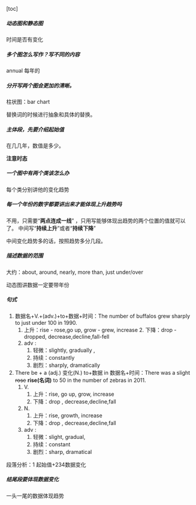 [toc]

##### **动态图和静态图**

时间是否有变化

##### 多个图怎么写作？写不同的内容

annual 每年的

##### 分开写两个图会更加的清晰。

柱状图：bar chart

替换词的时候进行抽象和具体的替换。

##### 主体段，先要介绍起始值

在几几年，数值是多少。

**注意时态**

##### 一个图中有两个类该怎么办

每个类分别讲他的变化趋势

##### 每一个年份的数字都要讲出来才能体现上升趋势吗

不用，只需要“**两点连成一线**” ，只用写能够体现出趋势的两个位置的值就可以了。 中间写“**持续上升**”或者“**持续下降**”

中间变化趋势多的话，按照趋势多分几段。

##### 描述数据的范围

大约：about, around, nearly, more than, just under/over

动态图讲数据一定要带年份

##### 句式

1. 数据名+V.+(adv.)+to+数据+时间：The number of buffalos grew sharply to just under 100 in 1990.
   1. 上升：rise - rose,go up, grow - grew, increase
      2. 下降：drop - dropped, decrease,decline,fall-fell
   3. adv :
      1. 轻微：slightly, gradually ,
      2. 持续：constantly
      3. 剧烈：sharply, dramatically
2. There be + a (adj.) 变化(N.) to+数据 in 数据名+时间：There was a slight ~~rose~~ **rise(名词)** to 50 in the number of zebras in 2011.
   1. V.
      1. 上升：rise, go up, grow, increase
      2. 下降：drop , decrease,decline,fall
   2. N.
      1. 上升：rise, growth, increase
      2. 下降：drop , decrease,decline,fall
   3. adv :
      1. 轻微：slight, gradual,
      2. 持续：constant
      3. 剧烈：sharp, dramatical

段落分析：1 起始值+234数据变化



##### 结尾段要体现数据变化

一头一尾的数据体现趋势